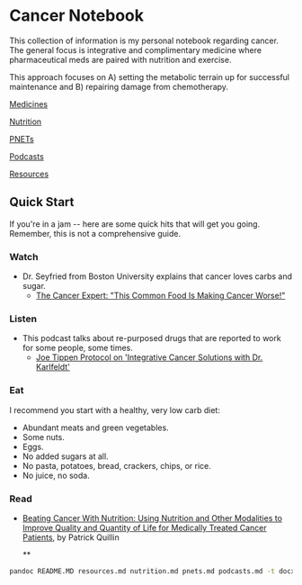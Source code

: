 # Cancer Notebook

This collection of information is my personal notebook regarding cancer.  The general focus is integrative and complimentary medicine where pharmaceutical meds are paired with nutrition and exercise.

This approach focuses on A) setting the metabolic terrain up for successful maintenance and B) repairing damage from chemotherapy.

[Medicines](meds.md)

[Nutrition](nutrition.md)

[PNETs](pnets.md)

[Podcasts](podcasts.md)

[Resources](resources.md)

## Quick Start

If you're in a jam -- here are some quick hits that will get you going.  Remember, this is not a comprehensive guide.

### Watch

- Dr. Seyfried from Boston University explains that cancer loves carbs and sugar.
  - [The Cancer Expert: "This Common Food Is Making Cancer Worse!"](https://www.youtube.com/watch?v=VaVC3PAWqLk)

### Listen

- This podcast talks about re-purposed drugs that are reported to work for some people, some times.
  - [Joe Tippen Protocol on 'Integrative Cancer Solutions with Dr. Karlfeldt'](https://open.spotify.com/episode/1PZa8PPYAAC2nuzxcLNdkb?si=M25I5yv3QqCjLwknnPiCiA)

### Eat

I recommend you start with a healthy, very low carb diet:

- Abundant meats and green vegetables.
- Some nuts.
- Eggs.
- No added sugars at all.
- No pasta, potatoes, bread, crackers, chips, or rice.
- No juice, no soda.

### Read

- [Beating Cancer With Nutrition:  Using Nutrition and Other Modalities to Improve Quality and Quantity of Life for Medically Treated Cancer Patients](https://www.amazon.com/dp/1735234702/), by Patrick Quillin

  **

```bash
pandoc README.MD resources.md nutrition.md pnets.md podcasts.md -t docx -o cancer_notebook.docx
```
